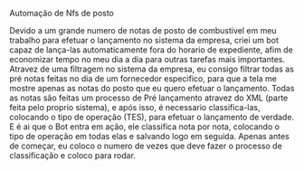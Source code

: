 Automação de Nfs de posto

Devido a um grande numero de notas de posto de combustivel em meu trabalho para efetuar o lançamento no sistema da empresa, criei um bot capaz de lança-las automaticamente fora do horario de expediente, afim de economizar tempo no meu dia a dia para outras tarefas mais importantes. Atravez de uma filtragem no sistema da empresa, eu consigo filtrar todas as pré notas feitas no dia de um fornecedor especifico, para que a tela me mostre apenas as notas do posto que eu quero efetuar o lançamento. Todas as notas são feitas um processo de Pré lançamento atravez do XML (parte feita pelo proprio sistema), e após isso, é necessario classifica-las, colocando o tipo de operação (TES), para efetuar o lançamento de verdade. E é ai que o Bot entra em ação, ele classifica nota por nota, colocando o tipo de operação em todas elas e salvando logo em seguida. Apenas antes de começar, eu coloco o numero de vezes que deve fazer o processo de classificação e coloco para rodar.
